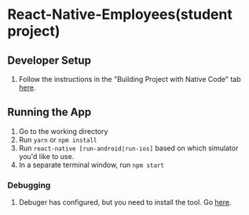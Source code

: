 # React-Native-Employees(student project)

## Developer Setup

1. Follow the instructions in the "Building Project with Native Code" tab [here](https://facebook.github.io/react-native/docs/getting-started.html).

## Running the App
1. Go to the working directory
2. Run `yarn` or `npm install`
3. Run `react-native [run-android|run-ios]` based on which simulator you'd like to use.
4. In a separate terminal window, run `npm start`


### Debugging

1. Debuger has configured, but you need to install the tool. Go [here](https://github.com/jhen0409/react-native-debugger).
